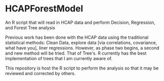 # HCAPForestModel
An R script that will read in HCAP data and perform Decision, Regression, and Forest Tree analysis



  Previous work has been done with the HCAP data using the traditional statistical methods: Clean Data, explore data [via correlations, covariance, what have you], liner regressions. However, as phase two begins, a second and new method will be tried. That of Tree's. R currently has the best implementation of trees that I am currently aware of.
  
  This repository is host the R script to perform the analysis so that it may be reviewed and corrected by others. 
  
